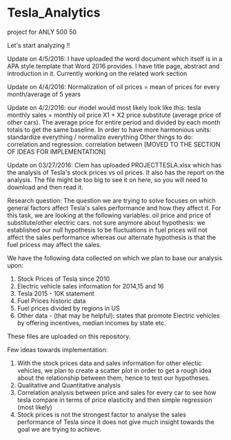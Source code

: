 # Tesla_Analytics
project for ANLY 500 50

Let's start analyzing !!

Update on 4/5/2016: I have uploaded the word document which itself is in a APA style template that Word 2016 provides. I have title page, abstract and introduction in it. Currently working on the related work section

Update on 4/4/2016: Normalization of oil prices = mean of prices for every month/average of 5 years


Update on 4/2/2016: our model would most likely look like this: tesla monthly sales = monthly oil price X1 + X2 price substitute (average price of other cars). The average price for entire period and divided by each month totals to get the same baseline. In order to have more harmonious units: standardize everything / normalize everything
Other things to do: correlation and regression. correlation between [MOVED TO THE SECTION OF IDEAS FOR IMPLEMENTATION] 

Update on 03/27/2016: Clem has uploaded PROJECTTESLA.xlsx which has the analysis of Tesla's stock prices vs oil prices. It also has the report on the analysis. The file might be too big to see it on here, so you will need to download and then read it. 


Research question: The question we are trying to solve focuses on which general factors affect Tesla's sales performance and how they affect it. For this task, we are looking at the following variables: oil price and price of substitute/other electric cars. 
not sure anymore about hypothesis: we established our null hypothesis to be fluctuations in fuel prices will not affect the sales performance whereas our alternate hypothesis is that the fuel pricess may affect the sales. 

We have the following data collected on which we plan to base our analysis upon:
1. Stock Prices of Tesla since 2010
2. Electric vehicle sales information for 2014,15 and 16
3. Tesla 2015 - 10K statement
4. Fuel Prices historic data
5. Fuel prices divided by regions in US
6. Other data - (that may be helpful): states that promote Electric vehicles by offering incentives, median incomes by state etc.

These files are uploaded on this repository. 

Few ideas towards implementation: 
1. With the stock prices data and sales information for other electic vehicles, we plan to create a scatter plot in order to get a rough idea about the relationship between them, hence to test our hypotheses. 
2. Qualitative and Quantitative analysis
3. Correlation analysis between price and sales for every car to see how tesla compare in terms of price elasticity and then simple regression (most likely)
4. Stock prices is not the strongest factor to analyse the sales performance of Tesla since it does not give much insight towards the goal we are trying to achieve. 
